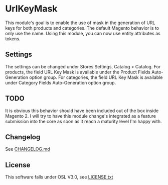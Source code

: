 # UrlKeyMask
This module's goal is to enable the use of mask in the generation of URL keys for both products and categories. The default Magento behavior is to only use the name. Using this module, you can now use entity attributes as tokens.

## Settings
The settings can be changed under Stores Settings, Catalog > Catalog. For products, the field URL Key Mask is available under  the Product Fields Auto-Generation option group. For categories, the field URL Key Mask is available under Category Fields Auto-Generation option group.

## TODO
It is obvious this behavior should have been included out of the box inside Magento 2. I will try to have this module change's integrated as a feature submission into the core as soon as it reach a maturity level I'm happy with.

## Changelog
See [CHANGELOG.md](CHANGELOG.md)

## License
This software falls under OSL V3.0, see [LICENSE.txt](LICENSE.txt)